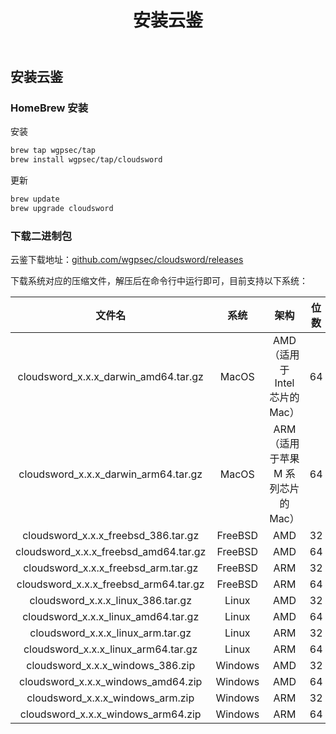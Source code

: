﻿---
title: 安装云鉴
---

## 安装云鉴

### HomeBrew 安装

安装

```bash
brew tap wgpsec/tap
brew install wgpsec/tap/cloudsword
```

更新

```bash
brew update
brew upgrade cloudsword
```

### 下载二进制包

云鉴下载地址：[github.com/wgpsec/cloudsword/releases](https://github.com/wgpsec/cloudsword/releases)

下载系统对应的压缩文件，解压后在命令行中运行即可，目前支持以下系统：

|            文件名             |  系统   |                架构                | 位数 |
| :---------------------------: | :-----: | :--------------------------------: | :--: |
| cloudsword_x.x.x_darwin_amd64.tar.gz  |  MacOS  |   AMD（适用于 Intel 芯片的 Mac）   |  64  |
| cloudsword_x.x.x_darwin_arm64.tar.gz  |  MacOS  | ARM（适用于苹果 M 系列芯片的 Mac） |  64  |
|  cloudsword_x.x.x_freebsd_386.tar.gz  | FreeBSD |                AMD                 |  32  |
| cloudsword_x.x.x_freebsd_amd64.tar.gz | FreeBSD |                AMD                 |  64  |
|  cloudsword_x.x.x_freebsd_arm.tar.gz  | FreeBSD |                ARM                 |  32  |
| cloudsword_x.x.x_freebsd_arm64.tar.gz | FreeBSD |                ARM                 |  64  |
|   cloudsword_x.x.x_linux_386.tar.gz   |  Linux  |                AMD                 |  32  |
|  cloudsword_x.x.x_linux_amd64.tar.gz  |  Linux  |                AMD                 |  64  |
|   cloudsword_x.x.x_linux_arm.tar.gz   |  Linux  |                ARM                 |  32  |
|  cloudsword_x.x.x_linux_arm64.tar.gz  |  Linux  |                ARM                 |  64  |
|   cloudsword_x.x.x_windows_386.zip    | Windows |                AMD                 |  32  |
|  cloudsword_x.x.x_windows_amd64.zip   | Windows |                AMD                 |  64  |
|   cloudsword_x.x.x_windows_arm.zip    | Windows |                ARM                 |  32  |
|  cloudsword_x.x.x_windows_arm64.zip   | Windows |                ARM                 |  64  |

<Vssue />

<script>
export default {
    mounted () {
      this.$page.lastUpdated = "2024 年 12 月 21 日"
    }
  }
</script>
